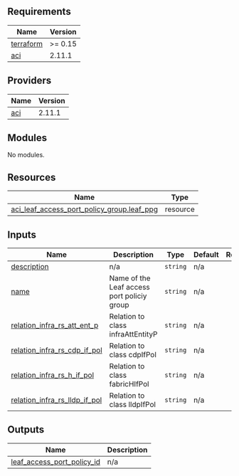 ## Requirements

| Name | Version |
|------|---------|
| <a name="requirement_terraform"></a> [terraform](#requirement\_terraform) | >= 0.15 |
| <a name="requirement_aci"></a> [aci](#requirement\_aci) | 2.11.1 |

## Providers

| Name | Version |
|------|---------|
| <a name="provider_aci"></a> [aci](#provider\_aci) | 2.11.1 |

## Modules

No modules.

## Resources

| Name | Type |
|------|------|
| [aci_leaf_access_port_policy_group.leaf_ppg](https://registry.terraform.io/providers/ciscodevnet/aci/2.11.1/docs/resources/leaf_access_port_policy_group) | resource |

## Inputs

| Name | Description | Type | Default | Required |
|------|-------------|------|---------|:--------:|
| <a name="input_description"></a> [description](#input\_description) | n/a | `string` | n/a | yes |
| <a name="input_name"></a> [name](#input\_name) | Name of the Leaf access port policiy group | `string` | n/a | yes |
| <a name="input_relation_infra_rs_att_ent_p"></a> [relation\_infra\_rs\_att\_ent\_p](#input\_relation\_infra\_rs\_att\_ent\_p) | Relation to class infraAttEntityP | `string` | n/a | yes |
| <a name="input_relation_infra_rs_cdp_if_pol"></a> [relation\_infra\_rs\_cdp\_if\_pol](#input\_relation\_infra\_rs\_cdp\_if\_pol) | Relation to class cdpIfPol | `string` | n/a | yes |
| <a name="input_relation_infra_rs_h_if_pol"></a> [relation\_infra\_rs\_h\_if\_pol](#input\_relation\_infra\_rs\_h\_if\_pol) | Relation to class fabricHIfPol | `string` | n/a | yes |
| <a name="input_relation_infra_rs_lldp_if_pol"></a> [relation\_infra\_rs\_lldp\_if\_pol](#input\_relation\_infra\_rs\_lldp\_if\_pol) | Relation to class lldpIfPol | `string` | n/a | yes |

## Outputs

| Name | Description |
|------|-------------|
| <a name="output_leaf_access_port_policy_id"></a> [leaf\_access\_port\_policy\_id](#output\_leaf\_access\_port\_policy\_id) | n/a |
